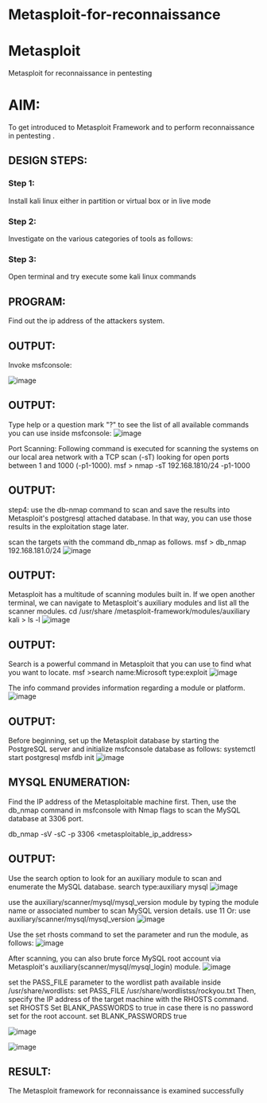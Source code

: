 # Metasploit-for-reconnaissance
# Metasploit
Metasploit for reconnaissance in pentesting

# AIM:

To get introduced to Metasploit Framework and to  perform reconnaissance  in pentesting .

## DESIGN STEPS:

### Step 1:

Install kali linux either in partition or virtual box or in live mode

### Step 2:

Investigate on the various categories of tools as follows:

### Step 3:

Open terminal and try execute some kali linux commands

## PROGRAM:
Find out the ip address of the attackers system.



## OUTPUT:
Invoke msfconsole:

![image](https://github.com/AsinVardhini/Metasploit-for-reconnaissance/assets/119417735/fb9ee731-6a06-4db2-bf87-8739851ad4da)




## OUTPUT:
Type help or a question mark "?" to see the list of all available commands you can use inside msfconsole:
![image](https://github.com/AsinVardhini/Metasploit-for-reconnaissance/assets/119417735/05321f33-8c8f-412c-b94f-c7301f6218de)

Port Scanning: Following command is executed for scanning the systems on our local area network with a TCP scan (-sT) looking for open ports between 1 and 1000 (-p1-1000). msf > nmap -sT 192.168.1810/24 -p1-1000

## OUTPUT:
step4: use the db-nmap command to scan and save the results into Metasploit's postgresql attached database. In that way, you can use those results in the exploitation stage later.

scan the targets with the command db_nmap as follows. msf > db_nmap 192.168.181.0/24
![image](https://github.com/AsinVardhini/Metasploit-for-reconnaissance/assets/119417735/23181869-34cf-42b6-b1a1-76dcac6baf07)

## OUTPUT:
Metasploit has a multitude of scanning modules built in. If we open another terminal, we can navigate to Metasploit's auxiliary modules and list all the scanner modules. cd /usr/share /metasploit-framework/modules/auxiliary kali > ls -l
![image](https://github.com/AsinVardhini/Metasploit-for-reconnaissance/assets/119417735/86701abe-eea5-4c19-a0b4-ff7df4ac9168)

## OUTPUT:
Search is a powerful command in Metasploit that you can use to find what you want to locate. msf >search name:Microsoft type:exploit
![image](https://github.com/AsinVardhini/Metasploit-for-reconnaissance/assets/119417735/5a78cefa-970f-49dc-a6aa-4820ac8ed704)

The info command provides information regarding a module or platform.
![image](https://github.com/AsinVardhini/Metasploit-for-reconnaissance/assets/119417735/e8c28c49-2758-4a17-9954-d67eb34f4f0c)

## OUTPUT:
Before beginning, set up the Metasploit database by starting the PostgreSQL server and initialize msfconsole database as follows: systemctl start postgresql msfdb init
![image](https://github.com/AsinVardhini/Metasploit-for-reconnaissance/assets/119417735/31502b5b-9ff5-420a-a336-5b359b99f5bd)

## MYSQL ENUMERATION:
Find the IP address of the Metasploitable machine first. Then, use the db_nmap command in msfconsole with Nmap flags to scan 
the MySQL database at 3306 port.

db_nmap -sV -sC -p 3306 <metasploitable_ip_address>
## OUTPUT:
Use the search option to look for an auxiliary module to scan and enumerate the MySQL database. search type:auxiliary mysql
![image](https://github.com/AsinVardhini/Metasploit-for-reconnaissance/assets/119417735/39be6a58-391d-4ca1-a5fa-a5af0b29a953)

use the auxiliary/scanner/mysql/mysql_version module by typing the module name or associated number to scan MySQL version details. use 11 Or: use auxiliary/scanner/mysql/mysql_version
![image](https://github.com/AsinVardhini/Metasploit-for-reconnaissance/assets/119417735/e3adae25-a5cb-4ee1-b44b-cd1320f37d5d)

Use the set rhosts command to set the parameter and run the module, as follows:
![image](https://github.com/AsinVardhini/Metasploit-for-reconnaissance/assets/119417735/0d3354a4-6104-43a8-865a-b0fd519325dd)

After scanning, you can also brute force MySQL root account via Metasploit's auxiliary(scanner/mysql/mysql_login) module.
![image](https://github.com/AsinVardhini/Metasploit-for-reconnaissance/assets/119417735/ec2fd0ef-e4f3-45e3-a85f-677c436a9ce3)

set the PASS_FILE parameter to the wordlist path available inside /usr/share/wordlists: set PASS_FILE /usr/share/wordlistss/rockyou.txt Then, specify the IP address of the target machine with the RHOSTS command. set RHOSTS Set BLANK_PASSWORDS to true in case there is no password set for the root account. set BLANK_PASSWORDS true

![image](https://github.com/AsinVardhini/Metasploit-for-reconnaissance/assets/119417735/00495dde-12aa-4df1-9a21-1dc5a6fcb270)

![image](https://github.com/AsinVardhini/Metasploit-for-reconnaissance/assets/119417735/08d83442-e2cd-41a9-a03a-d1edb24b5553)







## RESULT:
The Metasploit framework for reconnaissance is  examined successfully
